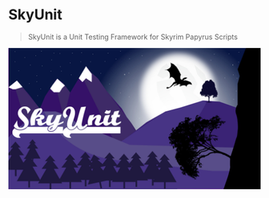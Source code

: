 # SkyUnit

> SkyUnit is a Unit Testing Framework for Skyrim Papyrus Scripts

![SkyUnit](Images/Logo.jpg)
